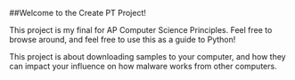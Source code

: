 ##Welcome to the Create PT Project!

This project is my final for AP Computer Science Principles. Feel free to browse around, and feel free to use this as a guide to Python!

This project is about downloading samples to your computer, and how they can impact your influence on how malware works from other computers.
